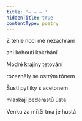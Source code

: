 ```yaml
---
title: '– – – '
hiddenTitle: true
contentType: poetry
---
```


<section>

Z téhle noci mě nezachrání

ani kohoutí kokrhání

Modré krajiny tetování

rozezněly se ostrým tónem

Šustí pytlíky s acetonem

mlaskají pederastů ústa

Venku za mříží tma je hustá

</section>
